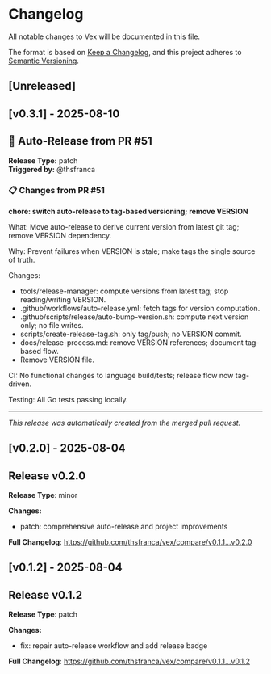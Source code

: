 # Changelog

All notable changes to Vex will be documented in this file.

The format is based on [Keep a Changelog](https://keepachangelog.com/en/1.0.0/),
and this project adheres to [Semantic Versioning](https://semver.org/spec/v2.0.0.html).

## [Unreleased]

## [v0.3.1] - 2025-08-10

## 🎉 Auto-Release from PR #51

**Release Type:** patch  
**Triggered by:** @thsfranca

### 📋 Changes from PR #51

**chore: switch auto-release to tag-based versioning; remove VERSION**

What: Move auto-release to derive current version from latest git tag; remove VERSION dependency.

Why: Prevent failures when VERSION is stale; make tags the single source of truth.

Changes:
- tools/release-manager: compute versions from latest tag; stop reading/writing VERSION.
- .github/workflows/auto-release.yml: fetch tags for version computation.
- .github/scripts/release/auto-bump-version.sh: compute next version only; no file writes.
- scripts/create-release-tag.sh: only tag/push; no VERSION commit.
- docs/release-process.md: remove VERSION references; document tag-based flow.
- Remove VERSION file.

CI: No functional changes to language build/tests; release flow now tag-driven.

Testing: All Go tests passing locally.

---

*This release was automatically created from the merged pull request.*

<!-- Release notes will be automatically generated here -->

## [v0.2.0] - 2025-08-04

## Release v0.2.0

**Release Type**: minor

**Changes:**
- patch: comprehensive auto-release and project improvements

**Full Changelog**: https://github.com/thsfranca/vex/compare/v0.1.1...v0.2.0

## [v0.1.2] - 2025-08-04

## Release v0.1.2

**Release Type**: patch

**Changes:**
- fix: repair auto-release workflow and add release badge

**Full Changelog**: https://github.com/thsfranca/vex/compare/v0.1.1...v0.1.2
